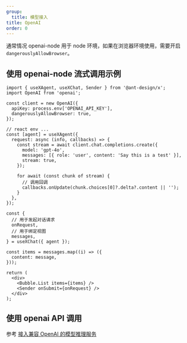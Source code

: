 ```yaml
---
group:
  title: 模型接入
title: OpenAI
order: 0
---
```


通常情况 openai-node 用于 node 环境，如果在浏览器环境使用，需要开启 `dangerouslyAllowBrowser`。

## 使用 openai-node 流式调用示例

```tsx
import { useXAgent, useXChat, Sender } from '@ant-design/x';
import OpenAI from 'openai';

const client = new OpenAI({
  apiKey: process.env['OPENAI_API_KEY'],
  dangerouslyAllowBrowser: true,
});

// react env ...
const [agent] = useXAgent({
  request: async (info, callbacks) => {
    const stream = await client.chat.completions.create({
      model: 'gpt-4o',
      messages: [{ role: 'user', content: 'Say this is a test' }],
      stream: true,
    });

    for await (const chunk of stream) {
      // 调用回调
      callbacks.onUpdate(chunk.choices[0]?.delta?.content || '');
    }
  },
});

const {
  // 用于发起对话请求
  onRequest,
  // 用于绑定视图
  messages,
} = useXChat({ agent });

const items = messages.map((i) => ({
  content: message,
}));

return (
  <div>
    <Bubble.List items={items} />
    <Sender onSubmit={onRequest} />
  </div>
);
```

## 使用 openai API 调用

参考 [接入兼容 OpenAI 的模型推理服务](/docs/react/model-use-compatible-openai-cn)
